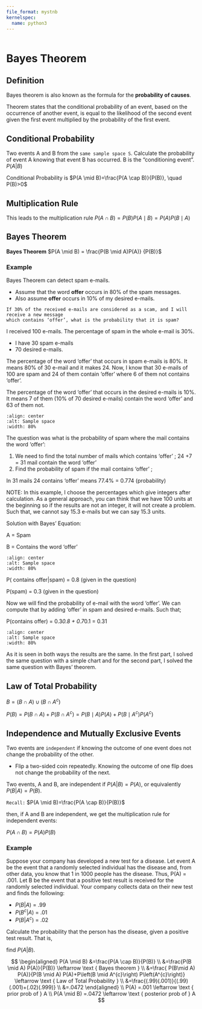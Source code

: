 ```yaml
---
file_format: mystnb
kernelspec:
  name: python3
---
```


```{title} What is conditional probability and bayes theorem?
```

# Bayes Theorem

## Definition
Bayes theorem is also known as the formula for the **probability of causes**. 

Theorem states that the conditional probability of an event, based on the occurrence of another event, is equal to the
likelihood of the second event given the first event multiplied by the probability of the first event.

## Conditional Probability

Two events A and B from the `same sample space S`. Calculate the probability of event A knowing that event B has occurred.
B is the “conditioning event”. $P(A|B)$

Conditional Probability is $P(A \mid B)=\frac{P(A \cap B)}{P(B)}, \quad P(B)>0$

## Multiplication Rule
This leads to the multiplication rule  $P(A \cap B) = P(B) P(A \mid B) = P(A) P(B \mid A)$

## Bayes Theorem
**Bayes Theorem** $P(A \mid B) = \frac{P(B \mid A)P(A)} {P(B)}$

### Example
Bayes Theorem can detect spam e-mails.
- Assume that the word **offer** occurs in 80% of the spam messages.
- Also assume **offer** occurs in 10% of my desired e-mails. 

```{admonition} Question
If 30% of the received e-mails are considered as a scam, and I will receive a new message
which contains ‘offer’, what is the probability that it is spam?
```

I received 100 e-mails. The percentage of spam in the whole e-mail is 30%.

- I have 30 spam e-mails
- 70 desired e-mails.

The percentage of the word ‘offer’ that occurs in spam e-mails is 80%.
It means 80% of 30 e-mail and it makes 24. Now, I know that 30 e-mails of 100 are spam and 24 of them contain ‘offer’
where 6 of them not contains ‘offer’.

The percentage of the word ‘offer’ that occurs in the desired e-mails is 10%. It means 7 of them
(10% of 70 desired e-mails) contain the word ‘offer’ and 63 of them not.


```{image} https://miro.medium.com/max/1400/1*3MfkIMLAGK41-oez8Yz1Yw.png
:align: center
:alt: Sample space
:width: 80%
```

The question was what is the probability of spam where the mail contains the word ‘offer’:

1. We need to find the total number of mails which contains ‘offer’ ; 24 +7 = 31 mail contain the word ‘offer’
2. Find the probability of spam if the mail contains ‘offer’ ;

In 31 mails 24 contains ‘offer’ means 77.4% = 0.774 (probability)

NOTE: In this example, I choose the percentages which give integers after calculation. As a general approach, you can think that we have 100 units at the beginning so if the results are not an integer, it will not create a problem. Such that, we cannot say 15.3 e-mails but we can say 15.3 units.

Solution with Bayes’ Equation:

A = Spam

B = Contains the word ‘offer’

```{image} https://miro.medium.com/max/1400/1*xb7S8ou_KqeNCeUMbhyUzQ.png
:align: center
:alt: Sample space
:width: 80%
```

P( contains offer|spam) = 0.8 (given in the question)

P(spam) = 0.3 (given in the question)

Now we will find the probability of e-mail with the word ‘offer’. We can compute that by adding ‘offer’ in spam and
desired e-mails. Such that;

P(contains offer) = 0.3*0.8 + 0.7*0.1 = 0.31


```{image} https://miro.medium.com/max/844/1*bhVsECb2A7EH8NdU8eGfwg.png
:align: center
:alt: Sample space
:width: 80%
```

As it is seen in both ways the results are the same. In the first part, I solved the same question with a simple chart
and for the second part, I solved the same question with Bayes’ theorem.



## Law of Total Probability

$B=(B \cap A) \cup\left(B \cap A^{c}\right)$

$P(B)=P(B \cap A)+P\left(B \cap A^{c}\right)=P(B \mid A) P(A)+P\left(B \mid A^{c}\right) P\left(A^{c}\right)$

## Independence and Mutually Exclusive Events

Two events are `independent` if knowing the outcome of one event does not change the probability of the other.

- Flip a two-sided coin repeatedly. Knowing the outcome of one flip does not change the probability of the next.

Two events, A and B, are independent if $P(A|B) = P(A)$, or equivalently $P(B|A) = P(B)$.

`Recall:` $P(A \mid B)=\frac{P(A \cap B)}{P(B)}$

then, if A and B are independent, we get the multiplication
rule for independent events:

$P(A \cap B)=P(A) P(B)$

### Example
Suppose your company has developed a new test for a disease. Let event A be the event that a randomly selected 
individual has the disease and, from other data, you know that 1 in 1000 people has the disease.
Thus, P(A) = .001. Let B  be the event that a positive test result is received for the randomly selected individual.
Your company collects data on their new test and finds the following:

- $P(B|A)$ = .99
- $P(B^c |A)$ = .01
- $P(B|A^c )$ = .02

Calculate the probability that the person has the disease, given a positive test result. That is,

find $P(A|B)$.

$$
\begin{aligned}
P(A \mid B) &=\frac{P(A \cap B)}{P(B)}  \\
&=\frac{P(B \mid A) P(A)}{P(B)} \leftarrow \text { Bayes theorem } \\
&=\frac{ P(B\mid A) P(A)}{P(B \mid A) P(A)+P\left(B \mid A^{c}\right) P\left(A^{c}\right)} \leftarrow \text { Law of Total Probability } \\
&=\frac{(.99)(.001)}{(.99)(.001)+(.02)(.999)} \\
&=.0472
\end{aligned}
\\
P(A) =.001 \leftarrow \text { prior prob of } A \\
P(A \mid B) =.0472 \leftarrow \text { posterior prob of } A
$$

